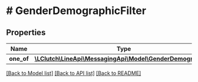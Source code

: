 # # GenderDemographicFilter

## Properties

Name | Type | Description | Notes
------------ | ------------- | ------------- | -------------
**one_of** | [**\LClutch\LineApi\MessagingApi\Model\GenderDemographic[]**](GenderDemographic.md) |  | [optional]

[[Back to Model list]](../../README.md#models) [[Back to API list]](../../README.md#endpoints) [[Back to README]](../../README.md)

